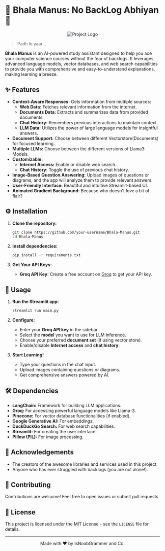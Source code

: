 # 🌟 Bhala Manus: No BackLog Abhiyan 🌟

<p align="center">
  <img src="" alt="Project Logo">
</p>

> Padh le yaar...

**Bhala Manus** is an AI-powered study assistant designed to help you ace your computer science courses without the fear of backlogs. It leverages advanced language models, vector databases, and web search capabilities to provide you with comprehensive and easy-to-understand explanations, making learning a breeze.

## ✨ Features

*   **Context-Aware Responses:** Gets information from multiple sources:
    *   **Web Data:** Fetches relevant information from the internet.
    *   **Documents Data:** Extracts and summarizes data from provided documents.
    *   **Chat History:** Remembers previous interactions to maintain context.
    *   **LLM Data:** Utilizes the power of large language models for insightful answers.
*   **Document Support:** Choose between different Vectorstore(Documents) for focused learning.
*   **Multiple LLMs:** Choose between the different versions of Llama3 Models.
*   **Customizable:**
    *   **Internet Access:** Enable or disable web search.
    *   **Chat History:** Toggle the use of previous chat history.
*   **Image-Based Question Answering:** Upload images of questions or diagrams, and the app will analyze them to provide relevant answers.
*   **User-Friendly Interface:** Beautiful and intuitive Streamlit-based UI.
*   **Animated Gradient Background:** Because who doesn't love a bit of flair?

## ⚙️ Installation

1. **Clone the repository:**

    ```bash
    git clone https://github.com/your-username/Bhala-Manus.git
    cd Bhala-Manus
    ```

2. **Install dependencies:**

    ```bash
    pip install -r requirements.txt
    ```

3. **Get Your API Keys:**
    *   **Groq API Key:** Create a free account on [Groq](https://console.groq.com/keys) to get your API key.

## 🚀 Usage

1. **Run the Streamlit app:**

    ```bash
    streamlit run main.py
    ```

2. **Configure:**
    *   Enter your **Groq API key** in the sidebar.
    *   Select the **model** you want to use for LLM inference.
    *   Choose your preferred **document set** (if using vector store).
    *   Enable/disable **Internet access** and **chat history**.

3. **Start Learning!**
    *   Type your questions in the chat input.
    *   Upload images containing questions or diagrams.
    *   Get comprehensive answers powered by AI.

## 🛠️ Dependencies

*   **LangChain:** Framework for building LLM applications.
*   **Groq:** For accessing powerful language models like Llama-3.
*   **Pinecone:** For vector database functionalities (if enabled).
*   **Google Generative AI:** For embeddings.
*   **DuckDuckGo Search:** For web search capabilities.
*   **Streamlit:** For creating the user interface.
*   **Pillow (PIL):** For image processing.

## 🙏 Acknowledgements

*   The creators of the awesome libraries and services used in this project.
*   Anyone who has ever struggled with backlogs (you are not alone!).

## 🤝 Contributing

Contributions are welcome! Feel free to open issues or submit pull requests.

## 📄 License

This project is licensed under the MIT License - see the `LICENSE` file for details.

---

<p align="center">Made with ❤️ by IsNoobGrammer and Co.</p>
